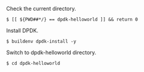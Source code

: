 Check the current directory.

```
$ [[ ${PWD##*/} == dpdk-helloworld ]] && return 0
```

Install DPDK.

```
$ buildenv dpdk-install -y
```

Switch to dpdk-helloworld directory.

```
$ cd dpdk-helloworld
```

